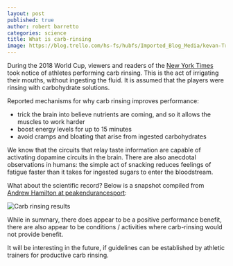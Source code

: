 ```yaml
---
layout: post
published: true
author: robert barretto
categories: science
title: What is carb-rinsing
image: https://blog.trello.com/hs-fs/hubfs/Imported_Blog_Media/kevan-Trello-board-682x576.png?width=682&height=576&name=kevan-Trello-board-682x576.png
---
```


During the 2018 World Cup, viewers and readers of the [New York Times](https://www.nytimes.com/2018/07/11/sports/world-cup/harry-kane-england.html) took notice of athletes performing carb rinsing.  This is the act of irrigating their mouths, without ingesting the fluid.  It is assumed that the players were rinsing with carbohydrate solutions.

Reported mechanisms for why carb rinsing improves performance:
- trick the brain into believe nutrients are coming, and so it allows the muscles to work harder
- boost energy levels for up to 15 minutes
- avoid cramps and bloating that arise from ingested carbohydrates

We know that the circuits that relay taste information are capable of activating dopamine circuits in the brain.  There are also anecdotal observations in humans:  the simple act of snacking reduces feelings of fatigue faster than it takes for ingested sugars to enter the bloodstream.

What about the scientific record?  Below is a snapshot compiled from [Andrew Hamilton at peakendurancesport](https://www.peakendurancesport.com/nutrition-for-endurance-athletes/carbohydrate-on-the-move-does-mouth-rinsing-really-work/):

![Carb rinsing results](https://www.peakendurancesport.com/wp-content/uploads/2018/05/rinse-table.jpg)

While in summary, there does appear to be a positive performance benefit, there are also appear to be conditions / activities where carb-rinsing would not provide benefit.

It will be interesting in the future, if guidelines can be established by athletic trainers for productive carb rinsing.  